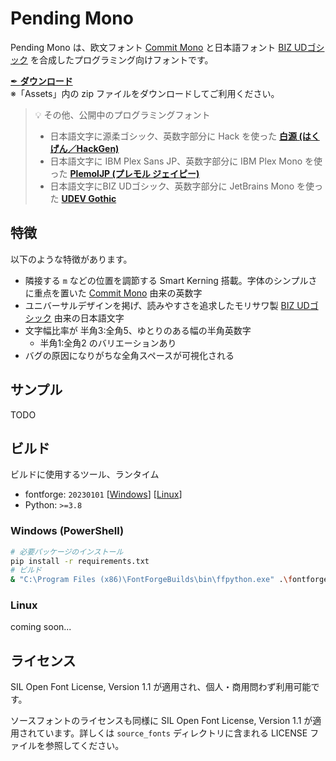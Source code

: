 # Pending Mono

Pending Mono は、欧文フォント [Commit Mono](https://commitmono.com/) と日本語フォント [BIZ UDゴシック](https://github.com/googlefonts/morisawa-biz-ud-gothic) を合成したプログラミング向けフォントです。

[✒ **ダウンロード**](https://github.com/yuru7/pending-mono/releases)  
※「Assets」内の zip ファイルをダウンロードしてご利用ください。

> 💡 その他、公開中のプログラミングフォント
> - 日本語文字に源柔ゴシック、英数字部分に Hack を使った [**白源 (はくげん／HackGen)**](https://github.com/yuru7/HackGen)
> - 日本語文字に IBM Plex Sans JP、英数字部分に IBM Plex Mono を使った [**PlemolJP (プレモル ジェイピー)**](https://github.com/yuru7/PlemolJP)
> - 日本語文字にBIZ UDゴシック、英数字部分に JetBrains Mono を使った [**UDEV Gothic**](https://github.com/yuru7/udev-gothic)

## 特徴

以下のような特徴があります。

- 隣接する `m` などの位置を調節する Smart Kerning 搭載。字体のシンプルさに重点を置いた [Commit Mono](https://commitmono.com/) 由来の英数字
- ユニバーサルデザインを掲げ、読みやすさを追求したモリサワ製 [BIZ UDゴシック](https://github.com/googlefonts/morisawa-biz-ud-gothic) 由来の日本語文字
- 文字幅比率が 半角3:全角5、ゆとりのある幅の半角英数字
    - 半角1:全角2 のバリエーションあり
- バグの原因になりがちな全角スペースが可視化される

## サンプル

TODO

## ビルド

ビルドに使用するツール、ランタイム

- fontforge: `20230101` \[[Windows](https://fontforge.org/en-US/downloads/windows/)\] \[[Linux](https://fontforge.org/en-US/downloads/gnulinux/)\]
- Python: `>=3.8`

### Windows (PowerShell)

```sh
# 必要パッケージのインストール
pip install -r requirements.txt
# ビルド
& "C:\Program Files (x86)\FontForgeBuilds\bin\ffpython.exe" .\fontforge_script.py && python fonttools_script.py
```

### Linux

coming soon...

## ライセンス

SIL Open Font License, Version 1.1 が適用され、個人・商用問わず利用可能です。

ソースフォントのライセンスも同様に SIL Open Font License, Version 1.1 が適用されています。詳しくは `source_fonts` ディレクトリに含まれる LICENSE ファイルを参照してください。

